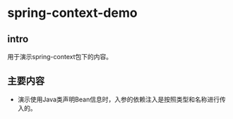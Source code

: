 
# spring-context-demo

## intro
用于演示spring-context包下的内容。

## 主要内容
* 演示使用Java类声明Bean信息时，入参的依赖注入是按照类型和名称进行传入的。